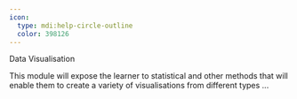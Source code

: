 ```yaml
---
icon:
  type: mdi:help-circle-outline
  color: 398126
---
```

Data Visualisation

This module will expose the learner to statistical and other methods that will enable them to create a variety of visualisations from different types  ... 
